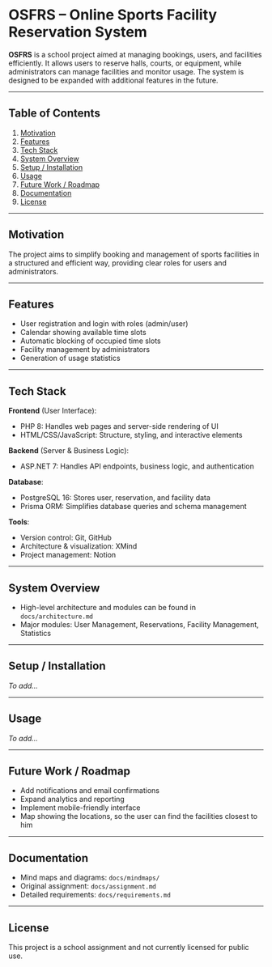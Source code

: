 # OSFRS – Online Sports Facility Reservation System

**OSFRS** is a school project aimed at managing bookings, users, and facilities efficiently. It allows users to reserve halls, courts, or equipment, while administrators can manage facilities and monitor usage. The system is designed to be expanded with additional features in the future.

---

## Table of Contents

1. [Motivation](#motivation)
2. [Features](#features)
3. [Tech Stack](#tech-stack)
4. [System Overview](#system-overview)
5. [Setup / Installation](#setup--installation)
6. [Usage](#usage)
7. [Future Work / Roadmap](#future-work--roadmap)
8. [Documentation](#documentation)
9. [License](#license)

---

## Motivation

The project aims to simplify booking and management of sports facilities in a structured and efficient way, providing clear roles for users and administrators.

---

## Features

- User registration and login with roles (admin/user)
- Calendar showing available time slots
- Automatic blocking of occupied time slots
- Facility management by administrators
- Generation of usage statistics

---

## Tech Stack

**Frontend** (User Interface):

- PHP 8: Handles web pages and server-side rendering of UI
- HTML/CSS/JavaScript: Structure, styling, and interactive elements

**Backend** (Server & Business Logic):

- ASP.NET 7: Handles API endpoints, business logic, and authentication

**Database**:

- PostgreSQL 16: Stores user, reservation, and facility data
- Prisma ORM: Simplifies database queries and schema management

**Tools**:

- Version control: Git, GitHub
- Architecture & visualization: XMind
- Project management: Notion

---

## System Overview

- High-level architecture and modules can be found in `docs/architecture.md`
- Major modules: User Management, Reservations, Facility Management, Statistics

---

## Setup / Installation

_To add..._

---

## Usage

_To add..._

---

## Future Work / Roadmap

- Add notifications and email confirmations
- Expand analytics and reporting
- Implement mobile-friendly interface
- Map showing the locations, so the user can find the facilities closest to him

---

## Documentation

- Mind maps and diagrams: `docs/mindmaps/`
- Original assignment: `docs/assignment.md`
- Detailed requirements: `docs/requirements.md`

---

## License

This project is a school assignment and not currently licensed for public use.
